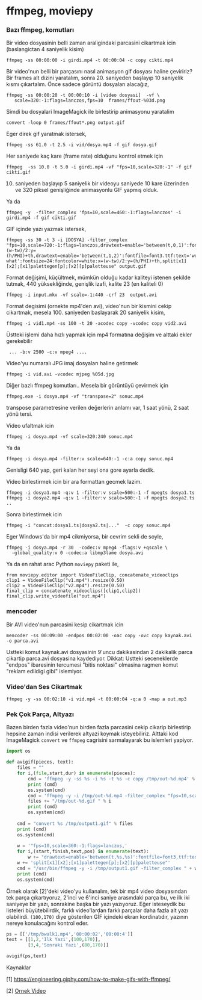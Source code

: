 # ffmpeg, moviepy

### Bazı ffmpeg, komutları

Bir video dosyasinin belli zaman araligindaki parcasini cikartmak icin
(baslangictan 4 saniyelik kisim)

```
ffmpeg -ss 00:00:00 -i girdi.mp4 -t 00:00:04 -c copy cikti.mp4
```

Bir video'nun belli bir parçasını nasıl animasyon gif dosyası haline
çeviririz? Bir frames alt dizini yaratalım, sonra 20. saniyeden
başlayıp 10 saniyelik kısmı çıkartalım. Önce sadece görüntü dosyaları
alacağız,

```
ffmpeg -ss 00:00:20 -t 00:00:10 -i [video dosyasi]  -vf \
   scale=320:-1:flags=lanczos,fps=10  frames/ffout-%03d.png
```

Simdi bu dosyalari ImageMagick ile birlestirip animasyonu yaratalim

```
convert -loop 0 frames/ffout*.png output.gif
```

Eger direk gif yaratmak istersek,

```
ffmpeg -ss 61.0 -t 2.5 -i vid/dosya.mp4 -f gif dosya.gif
```

Her saniyede kaç kare (frame rate) olduğunu kontrol etmek için

```
ffmpeg  -ss 10.0 -t 5.0 -i girdi.mp4 -vf "fps=10,scale=320:-1" -f gif cikti.gif
```

10. saniyeden başlayıp 5 saniyelik bir videoyu saniyede 10 kare
üzerinden ve 320 piksel genişliğinde animasyonlu GIF yapmış olduk.

Ya da

```
ffmpeg -y  -filter_complex 'fps=10,scale=460:-1:flags=lanczos' -i girdi.mp4 -f gif cikti.gif
```

GIF içinde yazı yazmak istersek,

```
ffmpeg -ss 30 -t 3 -i [DOSYA] -filter_complex "fps=10,scale=720:-1:flags=lanczos,drawtext=enable='between(t,0,1)':fontfile=font3.ttf:text='word':fontsize=24:fontcolor=white:x=(w-tw)/2:y=(h/PHI)+th,drawtext=enable='between(t,1,2)':fontfile=font3.ttf:text='word what':fontsize=24:fontcolor=white:x=(w-tw)/2:y=(h/PHI)+th,split[x1][x2];[x1]palettegen[p];[x2][p]paletteuse" output.gif
```

Format değişimi, küçültmek, mümkün olduğu kadar kaliteyi istenen
şekilde tutmak, 440 yüksekliğinde, genişlik izafi, kalite 23 (en
kaliteli 0)

```
ffmpeg -i input.mkv -vf scale=-1:440 -crf 23  output.avi
```

Format degisimi (ornekte mp4'den avi), video'nun bir kismini cekip
cikartmak, mesela 100. saniyeden baslayarak 20 saniyelik kisim,

```
ffmpeg -i vid1.mp4 -ss 100 -t 20 -acodec copy -vcodec copy vid2.avi
```

Üstteki işlemi daha hızlı yapmak için mp4 formatına değişim ve alttaki ekler gerekebilir

```
 ... -b:v 2500 -c:v mpeg4 ....
```

Video'yu numaralı JPG imaj dosyaları haline getirmek

```
ffmpeg -i vid.avi -vcodec mjpeg %05d.jpg
```

Diğer bazlı ffmpeg komutları.. Mesela bir görüntüyü  çevirmek için

```
ffmpeg.exe -i dosya.mp4 -vf "transpose=2" sonuc.mp4
```

transpose parametresine verilen değerlerin anlamı var, 1 saat yönü, 2 saat yönü tersi.

Video ufaltmak icin

```
ffmpeg -i dosya.mp4 -vf scale=320:240 sonuc.mp4
```

Ya da

```
ffmpeg -i dosya.mp4 -filter:v scale=640:-1 -c:a copy sonuc.mp4
```

Genisligi 640 yap, geri kalan her seyi ona gore ayarla dedik.

Video birlestirmek icin bir ara formattan gecmek lazim.

```
ffmpeg -i dosya1.mp4 -q:v 1 -filter:v scale=500:-1 -f mpegts dosya1.ts
ffmpeg -i dosya2.mp4 -q:v 1 -filter:v scale=500:-1 -f mpegts dosya2.ts
..
```

Sonra birlestirmek icin

```
ffmpeg -i "concat:dosya1.ts|dosya2.ts|..."  -c copy sonuc.mp4
```

Eger Windows'da bir mp4 cikmiyorsa, bir cevrim sekli de soyle,

```
ffmpeg -i dosya.mp4 -r 30  -codec:v mpeg4 -flags:v +qscale \
  -global_quality:v 0 -codec:a libmp3lame dosya.avi 
```

Ya da en rahat arac Python `moviepy` paketi ile,

```
from moviepy.editor import VideoFileClip, concatenate_videoclips
clip1 = VideoFileClip("v1.mp4").resize(0.50)
clip2 = VideoFileClip("v2.mp4").resize(0.50)
final_clip = concatenate_videoclips([clip1,clip2])
final_clip.write_videofile("out.mp4")
```

### mencoder

Bir AVI video'nun parcasini kesip cikartmak icin

```
mencoder -ss 00:09:00 -endpos 00:02:00 -oac copy -ovc copy kaynak.avi
-o parca.avi
```

Ustteki komut kaynak.avi dosyasinin 9'uncu dakikasindan 2 dakikalik
parca cikartip parca.avi dosyasina kaydediyor. Dikkat: Ustteki
seceneklerde "endpos" ibaresinin tercumesi "bitis noktasi" olmasina
ragmen komut "reklam edildigi gibi" islemiyor.

### Video'dan Ses Cikartmak

```
ffmpeg -y -ss 00:02:10 -i vid.mp4 -t 00:00:04 -q:a 0 -map a out.mp3
```

### Pek Çok Parça, Altyazı

Bazen birden fazla video'nun birden fazla parcasini cekip cikarip birlestirip
hepsine zaman indisi verilerek altyazi koymak isteyebiliriz. Alttaki kod
ImageMagick `convert` ve `ffmpeg` cagrisini sarmalayarak bu islemleri yapiyor.

```python
import os

def avigif(pieces, text):
    files = ""
    for i,(file,start,dur) in enumerate(pieces):
        cmd = 'ffmpeg -y -ss %s -i %s -t %s -c copy /tmp/out-%d.mp4' % (start, file, dur, i)
        print (cmd)
        os.system(cmd)       
        cmd = 'ffmpeg -y -i /tmp/out-%d.mp4 -filter_complex "fps=10,scale=360:-1:flags=lanczos,split[x1][x2];[x1]palettegen[p];[x2][p]paletteuse" /tmp/out-%d.gif' % (i,i)
        files += "/tmp/out-%d.gif " % i 
        print (cmd)
        os.system(cmd)
    
    cmd = "convert %s /tmp/output1.gif" % files
    print (cmd)
    os.system(cmd)
        
    w = '"fps=10,scale=360:-1:flags=lanczos,'
    for i,(start,finish,text,pos) in enumerate(text):  
        w += "drawtext=enable='between(t,%s,%s)':fontfile=font3.ttf:text='%s':fontsize=15:fontcolor=white:x=%s:y=%s," % (start,finish,text,pos[0],pos[1])
    w += 'split[x1][x2];[x1]palettegen[p];[x2][p]paletteuse"'
    cmd = "/usr/bin/ffmpeg -y -i /tmp/output1.gif -filter_complex " + w + " /tmp/output2.gif"
    print (cmd)
    os.system(cmd)       
```

Örnek olarak [2]'deki video'yu kullanalım, tek bir mp4 video
dosyasından tek parça çıkartıyoruz, 2'inci ve 6'inci saniye arasındaki
parça bu, ve ilk iki saniyeye bir yazı, sonrakine başka bir yazı
yazıyoruz. Eğer isteseydik bu listeleri büyütebilirdik, farklı
video'lardan farklı parçalar daha fazla alt yazı
olabilirdi. `(100,170)` diye gösterilen GİF içindeki ekran
kordinatıdır, yazının nereye konulacağını kontrol eder.

```python
ps = [['/tmp/bwalk1.mp4','00:00:02','00:00:4']]
text = [[1,2,'Ilk Yazi',(100,170)],
        [3,4,'Sonraki Yazi',(80,170)]]

avigif(ps,text)
```

Kaynaklar

[1] https://engineering.giphy.com/how-to-make-gifs-with-ffmpeg/

[2] [Ornek Video](https://drive.google.com/uc?export=view&id=1nR4E7SYLfKhm8nO0BEfFcw0pwWmMNm19)

